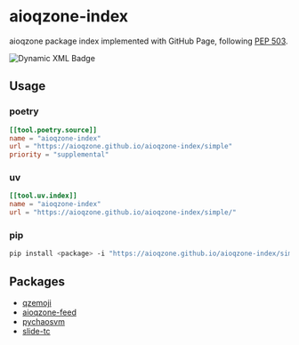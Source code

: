 # aioqzone-index

aioqzone package index implemented with GitHub Page, following [PEP 503][pep-0503].

![Dynamic XML Badge](https://img.shields.io/badge/dynamic/xml?url=https%3A%2F%2Faioqzone.github.io%2Faioqzone-index%2Fsimple%2F&query=count(%2F%2Fa)&label=packages)

## Usage

### poetry

```toml
[[tool.poetry.source]]
name = "aioqzone-index"
url = "https://aioqzone.github.io/aioqzone-index/simple"
priority = "supplemental"
```

### uv

```toml
[[tool.uv.index]]
name = "aioqzone-index"
url = "https://aioqzone.github.io/aioqzone-index/simple/"
```

### pip

```sh
pip install <package> -i "https://aioqzone.github.io/aioqzone-index/simple"
```

## Packages

- [qzemoji][qzemoji]
- [aioqzone-feed][aioqzone-feed]
- [pychaosvm][pychaosvm]
- [slide-tc][slide-tc]


[pep-0503]: https://peps.python.org/pep-0503/
[qzemoji]: https://github.com/aioqzone/QzEmoji
[aioqzone-feed]: https://github.com/aioqzone/aioqzone-feed
[pychaosvm]: https://github.com/aioqzone/pychaosvm
[slide-tc]: https://github.com/aioqzone/slide-tc
